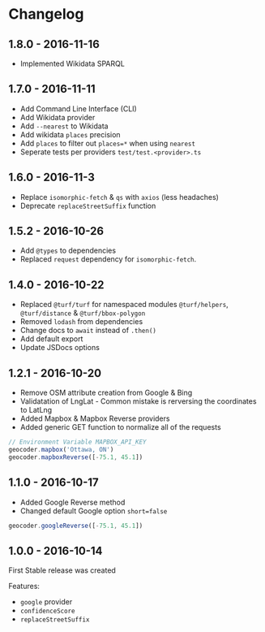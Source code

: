 
# Changelog

## 1.8.0 - 2016-11-16

- Implemented Wikidata SPARQL

## 1.7.0 - 2016-11-11

- Add Command Line Interface (CLI)
- Add Wikidata provider
- Add `--nearest` to Wikidata
- Add wikidata `places` precision
- Add `places` to filter out `places=*` when using `nearest`
- Seperate tests per providers `test/test.<provider>.ts`

## 1.6.0 - 2016-11-3

- Replace `isomorphic-fetch` & `qs` with `axios` (less headaches)
- Deprecate `replaceStreetSuffix` function

## 1.5.2 - 2016-10-26

- Add `@types` to dependencies
- Replaced `request` dependency for `isomorphic-fetch`.

## 1.4.0 - 2016-10-22

- Replaced `@turf/turf` for namespaced modules `@turf/helpers`, `@turf/distance` & `@turf/bbox-polygon`
- Removed `lodash` from dependencies
- Change docs to `await` instead of `.then()`
- Add default export
- Update JSDocs options

## 1.2.1 - 2016-10-20

- Remove OSM attribute creation from Google & Bing
- Validatation of LngLat - Common mistake is rerversing the coordinates to LatLng
- Added Mapbox & Mapbox Reverse providers
- Added generic GET function to normalize all of the requests

```javascript
// Environment Variable MAPBOX_API_KEY
geocoder.mapbox('Ottawa, ON')
geocoder.mapboxReverse([-75.1, 45.1])
```

## 1.1.0 - 2016-10-17

- Added Google Reverse method
- Changed default Google option `short=false`
```javascript
geocoder.googleReverse([-75.1, 45.1])
```

## 1.0.0 - 2016-10-14

First Stable release was created

Features:

- `google` provider
- `confidenceScore`
- `replaceStreetSuffix`

